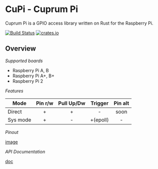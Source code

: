 # CuPi - Cuprum Pi

Cuprum Pi is a GPIO access library written on Rust for the Raspberry Pi.

[![Build Status](https://travis-ci.org/cuprumpi/cupi.svg?branch=master)](https://travis-ci.org/cuprumpi/cupi)
[![crates.io](http://meritbadge.herokuapp.com/cupi)](https://crates.io/crates/cupi)

## Overview

*Supported boards*

* Raspberry Pi A, B
* Raspberry Pi A+, B+
* Raspberry Pi 2

*Features*

| Mode     | Pin r/w | Pull Up/Dw |  Trigger   | Pin alt |
| -------- | :-----: | :--------: | :--------: | :-----: |
| Direct   |    +    |     +      |    -       |  soon   |
| Sys mode |    +    |     -      |   +(epoll) |    -    |

*Pinout*

[image](http://pi4j.com/images/j8header-2b-large.png)

*API Documentation*

[doc](http://cuprumpi.github.io/cupi/cupi/index.html)
